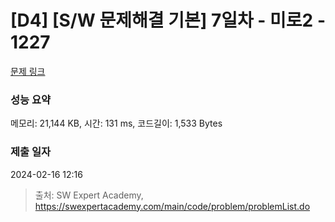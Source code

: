 # [D4] [S/W 문제해결 기본] 7일차 - 미로2 - 1227 

[문제 링크](https://swexpertacademy.com/main/code/problem/problemDetail.do?contestProbId=AV14wL9KAGkCFAYD) 

### 성능 요약

메모리: 21,144 KB, 시간: 131 ms, 코드길이: 1,533 Bytes

### 제출 일자

2024-02-16 12:16



> 출처: SW Expert Academy, https://swexpertacademy.com/main/code/problem/problemList.do